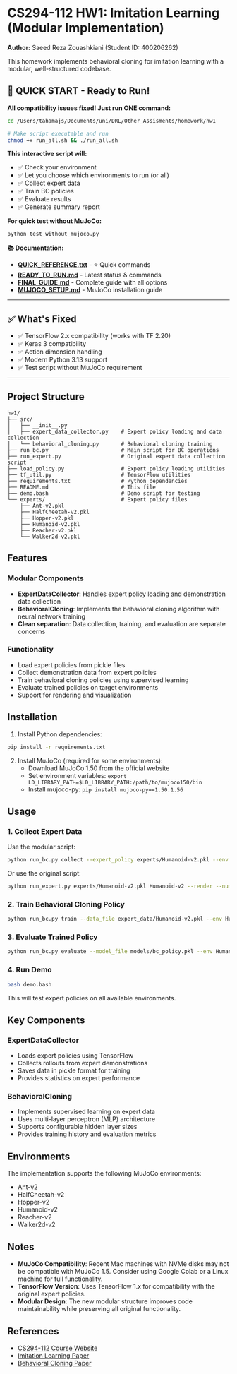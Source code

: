 # CS294-112 HW1: Imitation Learning (Modular Implementation)

**Author:** Saeed Reza Zouashkiani (Student ID: 400206262)

This homework implements behavioral cloning for imitation learning with a modular, well-structured codebase.

## 🚀 **QUICK START** - Ready to Run!

**All compatibility issues fixed! Just run ONE command:**

```bash
cd /Users/tahamajs/Documents/uni/DRL/Other_Assisments/homework/hw1

# Make script executable and run
chmod +x run_all.sh && ./run_all.sh
```

**This interactive script will:**
- ✅ Check your environment
- ✅ Let you choose which environments to run (or all)
- ✅ Collect expert data
- ✅ Train BC policies
- ✅ Evaluate results
- ✅ Generate summary report

**For quick test without MuJoCo:**
```bash
python test_without_mujoco.py
```

**📚 Documentation:**
- **[QUICK_REFERENCE.txt](QUICK_REFERENCE.txt)** - ⭐ Quick commands
- **[READY_TO_RUN.md](READY_TO_RUN.md)** - Latest status & commands
- **[FINAL_GUIDE.md](FINAL_GUIDE.md)** - Complete guide with all options
- **[MUJOCO_SETUP.md](MUJOCO_SETUP.md)** - MuJoCo installation guide

---

## ✅ What's Fixed

- ✅ TensorFlow 2.x compatibility (works with TF 2.20)
- ✅ Keras 3 compatibility
- ✅ Action dimension handling
- ✅ Modern Python 3.13 support
- ✅ Test script without MuJoCo requirement

---

## Project Structure

```
hw1/
├── src/
│   ├── __init__.py
│   ├── expert_data_collector.py    # Expert policy loading and data collection
│   └── behavioral_cloning.py       # Behavioral cloning training
├── run_bc.py                       # Main script for BC operations
├── run_expert.py                   # Original expert data collection script
├── load_policy.py                  # Expert policy loading utilities
├── tf_util.py                      # TensorFlow utilities
├── requirements.txt                # Python dependencies
├── README.md                       # This file
├── demo.bash                       # Demo script for testing
└── experts/                        # Expert policy files
    ├── Ant-v2.pkl
    ├── HalfCheetah-v2.pkl
    ├── Hopper-v2.pkl
    ├── Humanoid-v2.pkl
    ├── Reacher-v2.pkl
    └── Walker2d-v2.pkl
```

## Features

### Modular Components

- **ExpertDataCollector**: Handles expert policy loading and demonstration data collection
- **BehavioralCloning**: Implements the behavioral cloning algorithm with neural network training
- **Clean separation**: Data collection, training, and evaluation are separate concerns

### Functionality

- Load expert policies from pickle files
- Collect demonstration data from expert policies
- Train behavioral cloning policies using supervised learning
- Evaluate trained policies on target environments
- Support for rendering and visualization

## Installation

1. Install Python dependencies:

```bash
pip install -r requirements.txt
```

2. Install MuJoCo (required for some environments):
   - Download MuJoCo 1.50 from the official website
   - Set environment variables: `export LD_LIBRARY_PATH=$LD_LIBRARY_PATH:/path/to/mujoco150/bin`
   - Install mujoco-py: `pip install mujoco-py==1.50.1.56`

## Usage

### 1. Collect Expert Data

Use the modular script:

```bash
python run_bc.py collect --expert_policy experts/Humanoid-v2.pkl --env Humanoid-v2 --num_rollouts 20 --render
```

Or use the original script:

```bash
python run_expert.py experts/Humanoid-v2.pkl Humanoid-v2 --render --num_rollouts 20
```

### 2. Train Behavioral Cloning Policy

```bash
python run_bc.py train --data_file expert_data/Humanoid-v2.pkl --env Humanoid-v2 --epochs 100 --batch_size 64
```

### 3. Evaluate Trained Policy

```bash
python run_bc.py evaluate --model_file models/bc_policy.pkl --env Humanoid-v2 --episodes 10 --render
```

### 4. Run Demo

```bash
bash demo.bash
```

This will test expert policies on all available environments.

## Key Components

### ExpertDataCollector

- Loads expert policies using TensorFlow
- Collects rollouts from expert demonstrations
- Saves data in pickle format for training
- Provides statistics on expert performance

### BehavioralCloning

- Implements supervised learning on expert data
- Uses multi-layer perceptron (MLP) architecture
- Supports configurable hidden layer sizes
- Provides training history and evaluation metrics

## Environments

The implementation supports the following MuJoCo environments:

- Ant-v2
- HalfCheetah-v2
- Hopper-v2
- Humanoid-v2
- Reacher-v2
- Walker2d-v2

## Notes

- **MuJoCo Compatibility**: Recent Mac machines with NVMe disks may not be compatible with MuJoCo 1.5. Consider using Google Colab or a Linux machine for full functionality.
- **TensorFlow Version**: Uses TensorFlow 1.x for compatibility with the original expert policies.
- **Modular Design**: The new modular structure improves code maintainability while preserving all original functionality.

## References

- [CS294-112 Course Website](http://rail.eecs.berkeley.edu/deeprlcourse/)
- [Imitation Learning Paper](https://arxiv.org/abs/1106.5327)
- [Behavioral Cloning Paper](https://www.ri.cmu.edu/pub_files/pub1/pomerleau_dean_1988_1/pomerleau_dean_1988_1.pdf)
